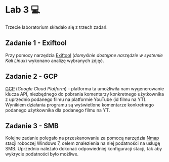 # Lab 3 :computer:

Trzecie laboratorium składało się z trzech zadań.

## Zadanie 1 - Exiftool

Przy pomocy narzędzia [Exiftool](https://www.kali.org/tools/libimage-exiftool-perl/#exiftool) (_domyślnie dostępne narzędzie w systemie Kali Linux_) wykonano analizę wybranych zdjęć.

## Zadanie 2 - GCP

[GCP](https://cloud.google.com) (_Google Cloud Platform_) - platforma ta umożliwiła nam wygenerowanie klucza API, niezbędnego do pobrania komentarzy konkretnego użytkownika z uprzednio podanego filmu na platformie YouTube (id filmu na YT). Wynikiem działania programu są wyświetlone komentarze konkretnego podanego użytkownika dla podanego filmu na YT.

## Zadanie 3 - SMB

Kolejne zadanie polegało na przeskanowaniu za pomocą narzędzia [Nmap](https://www.kali.org/tools/nmap/) stacji roboczej Windows 7, celem znalezienia na niej podatności na usługę SMB. Uprzednio należało dokonać odpowiedniej konfiguracji stacji, tak aby wykrycie podatności było możliwe.
